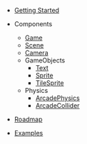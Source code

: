 - [Getting Started](getting-started)
- Components
  - [Game](components/game)
  - [Scene](components/scene)
  - [Camera](components/camera)
  - GameObjects
    - [Text](components/text)
    - [Sprite](components/sprite)
    - [TileSprite](components/tile-sprite)
  - Physics
    - [ArcadePhysics](components/arcade-physics)
    - [ArcadeCollider](components/arcade-collider)

- [Roadmap](/roadmap)
- [Examples](https://github.com/mattjennings/svelte-phaser/tree/master/examples)
